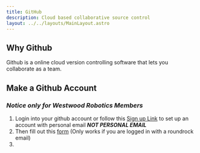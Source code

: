 ```yaml
---
title: GitHub
description: Cloud based collaborative source control
layout: ../../layouts/MainLayout.astro
---
```


## Why Github

Github is a online cloud version controlling software that lets you collaborate as a team.

## Make a Github Account

### **_Notice only for Westwood Robotics Members_**

1. Login into your github account or follow this [Sign up Link](https://github.com/signup) to set up an account with personal email **_NOT PERSONAL EMAIL_**
2. Then fill out this [form](https://forms.gle/suwh3sPg8qEHCRez5) (Only works if you are logged in with a roundrock email)
3.
